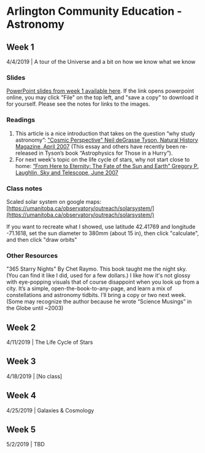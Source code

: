 # Arlington Community Education - Astronomy

## Week 1  
4/4/2019 | A tour of the Universe and a bit on how we know what we know

### Slides
[PowerPoint slides from week 1 available here](https://1drv.ms/p/s!ArA04Pn7kyMsg7sljI9Lf8qupeDBNw).
If the link opens powerpoint online, you may click "File" on the top left, and "save a copy" to download it for yourself. Please see the notes for links to the images.

### Readings
1. This article is a nice introduction that takes on the question “why study astronomy”: ["Cosmic Perspective" Neil deGrasse Tyson, Natural History Magazine, April 2007](http://www.naturalhistorymag.com/universe/201367/cosmic-perspective) (This essay and others have recently been re-released in Tyson’s book “Astrophysics for Those in a Hurry”).
2. For next week's topic on the life cycle of stars, why not start close to home:
[“From Here to Eternity: The Fate of the Sun and Earth” Gregory P. Laughlin, Sky and Telescope, June 2007](https://1drv.ms/b/s!ArA04Pn7kyMssjqr_Vxhz7VfvrX2)

### Class notes

Scaled solar system on google maps: [https://umanitoba.ca/observatory/outreach/solarsystem/](https://umanitoba.ca/observatory/outreach/solarsystem/) 

If you want to recreate what I showed, use latitude 42.41769 and longitude -71.1618, set the sun diameter to 380mm (about 15 in), then click "calculate", and then click "draw orbits"

### Other Resources
"365 Starry Nights" By Chet Raymo. This book taught me the night sky. (You can find it like I did, used for a few dollars.) I like how it's not glossy with eye-popping visuals that of course disappoint when you look up from a city. It’s a simple, open-the-book-to-any-page, and learn a mix of constellations and astronomy tidbits. I’ll bring a copy or two next week. (Some may recognize the author because he wrote “Science Musings” in the Globe until ~2003)

## Week 2 
4/11/2019 | The Life Cycle of Stars
## Week 3 
4/18/2019 | [No class]
## Week 4 
4/25/2019 | Galaxies & Cosmology
## Week 5 
5/2/2019 | TBD

